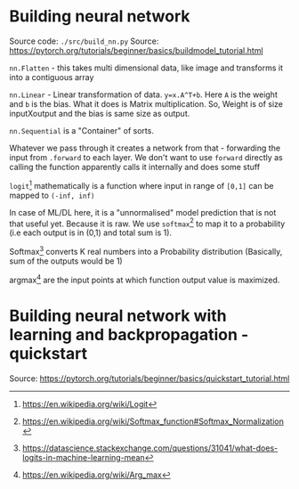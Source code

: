 # Building neural network

Source code: `./src/build_nn.py`
Source: https://pytorch.org/tutorials/beginner/basics/buildmodel_tutorial.html

`nn.Flatten` - this takes multi dimensional data, like image and transforms it into a contiguous array

`nn.Linear` - Linear transformation of data. `y=x.A^T+b`. Here `A` is the weight and `b` is the bias. What it does is Matrix multiplication. So, Weight is of size inputXoutput and the bias is same size as output.

`nn.Sequential` is a "Container" of sorts.

Whatever we pass through it creates a network from that - forwarding the input from `.forward` to each layer.
We don't want to use `forward` directly as calling the function apparently calls it internally and does some stuff

`logit`[^1] mathematically is a function where input in range of `[0,1]` can be mapped to `(-inf, inf)`

In case of ML/DL here, it is a "unnormalised" model prediction that is not that useful yet. Because it is raw. We use `softmax`[^2] to map it to a probability (i.e each output is in (0,1) and total sum is 1).

Softmax[^4] converts K real numbers into a Probability distribution (Basically, sum of the outputs would be 1)

argmax[^3] are the input points at which function output value is maximized.

# Building neural network with learning and backpropagation - quickstart

Source: https://pytorch.org/tutorials/beginner/basics/quickstart_tutorial.html

[^1]: https://en.wikipedia.org/wiki/Logit
[^2]: https://en.wikipedia.org/wiki/Softmax_function#Softmax_Normalization
[^3]: https://en.wikipedia.org/wiki/Arg_max
[^4]: https://datascience.stackexchange.com/questions/31041/what-does-logits-in-machine-learning-mean
